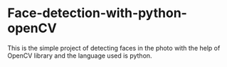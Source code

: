 # Face-detection-with-python-openCV

This is the simple project of detecting faces in the photo with the help of OpenCV library and the language used is python.
